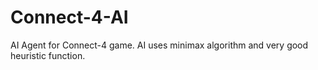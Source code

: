 # Connect-4-AI
AI Agent for Connect-4 game. AI uses minimax algorithm and very good heuristic function. 
